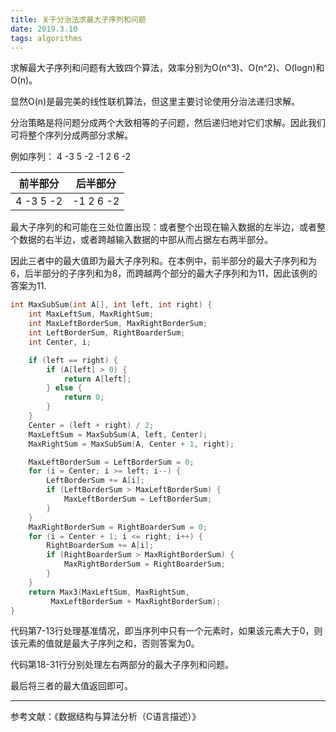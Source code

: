 ```yaml
---
title: 关于分治法求最大子序列和问题
date: 2019.3.10
tags: algorithms
---
```


求解最大子序列和问题有大致四个算法，效率分别为O(n^3)、O(n^2)、O(logn)和O(n)。

显然O(n)是最完美的线性联机算法，但这里主要讨论使用分治法递归求解。

<!--more-->

分治策略是将问题分成两个大致相等的子问题，然后递归地对它们求解。因此我们可将整个序列分成两部分求解。

例如序列： 4 -3 5 -2 -1 2 6 -2

|前半部分 |后半部分|
|-----|------|
|4 -3 5 -2| -1 2 6 -2|

最大子序列的和可能在三处位置出现：或者整个出现在输入数据的左半边，或者整个数据的右半边，或者跨越输入数据的中部从而占据左右两半部分。

因此三者中的最大值即为最大子序列和。在本例中，前半部分的最大子序列和为6，后半部分的子序列和为8，而跨越两个部分的最大子序列和为11，因此该例的答案为11.

```c
int MaxSubSum(int A[], int left, int right) {
    int MaxLeftSum, MaxRightSum;
    int MaxLeftBorderSum, MaxRightBorderSum;
    int LeftBorderSum, RightBoarderSum;
    int Center, i;

    if (left == right) {
        if (A[left] > 0) {
            return A[left];
        } else {
            return 0;
        }
    }
    Center = (left + right) / 2;
    MaxLeftSum = MaxSubSum(A, left, Center);
    MaxRightSum = MaxSubSum(A, Center + 1, right);

    MaxLeftBorderSum = LeftBorderSum = 0;
    for (i = Center; i >= left; i--) {
        LeftBorderSum += A[i];
        if (LeftBorderSum > MaxLeftBorderSum) {
            MaxLeftBorderSum = LeftBorderSum;
        }
    }
    MaxRightBorderSum = RightBoarderSum = 0;
    for (i = Center + 1; i <= right; i++) {
        RightBoarderSum += A[i];
        if (RightBoarderSum > MaxRightBorderSum) {
            MaxRightBorderSum = RightBoarderSum;
        }
    }
    return Max3(MaxLeftSum, MaxRightSum,
         MaxLeftBorderSum + MaxRightBorderSum);
}

```

代码第7-13行处理基准情况，即当序列中只有一个元素时，如果该元素大于0，则该元素的值就是最大子序列之和，否则答案为0。

代码第18-31行分别处理左右两部分的最大子序列和问题。

最后将三者的最大值返回即可。

----
参考文献：《数据结构与算法分析（C语言描述）》
